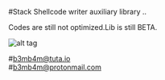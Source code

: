 #Stack
	Shellcode writer auxiliary library .. 

Codes are still not optimized.Lib is still BETA.
   


![alt tag](http://fs5.directupload.net/images/160222/sjhr4qng.jpg)



#b3mb4m@tuta.io  
#b3mb4m@protonmail.com